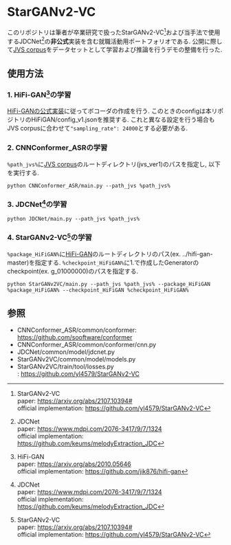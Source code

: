 # StarGANv2-VC
このリポジトリは筆者が卒業研究で扱ったStarGANv2-VC[^1]および当手法で使用するJDCNet[^2]の**非公式**実装を含む就職活動用ポートフォリオである.
公開に際して[JVS corpus](https://sites.google.com/site/shinnosuketakamichi/research-topics/jvs_corpus)をデータセットとして学習および推論を行うデモの整備を行った. 

## 使用方法

### 1. HiFi-GAN[^3]の学習

[HiFi-GANの公式実装](https://github.com/jik876/hifi-gan)に従ってボコーダの作成を行う. 
このときのconfigは本リポジトリのHiFiGAN/config_v1.jsonを推奨する. 
これと異なる設定を行う場合もJVS corpusに合わせて`"sampling_rate": 24000`とする必要がある. 

### 2. CNNConformer_ASRの学習

`%path_jvs%`に[JVS corpus](https://sites.google.com/site/shinnosuketakamichi/research-topics/jvs_corpus)のルートディレクトリ(jvs_ver1)のパスを指定し, 以下を実行する. 

```
python CNNConformer_ASR/main.py --path_jvs %path_jvs%
```

### 3. JDCNet[^2]の学習

```
python JDCNet/main.py --path_jvs %path_jvs% 
```

### 4. StarGANv2-VC[^1]の学習

`%package_HiFiGAN%`に[HiFi-GAN](https://github.com/jik876/hifi-gan)のルートディレクトリのパス(ex. ../hifi-gan-master)を指定する.
`%checkpoint_HiFiGAN%`に1.で作成したGeneratorのcheckpoint(ex. g_01000000)のパスを指定する. 

```
python StarGANv2VC/main.py --path_jvs %path_jvs% --package_HiFiGAN %package_HiFiGAN% --checkpoint_HiFiGAN %checkpoint_HiFiGAN%
```

## 参照

- CNNConformer_ASR/common/conformer: https://github.com/sooftware/conformer
- CNNConformer_ASR/common/conformer/cnn.py
- JDCNet/common/model/jdcnet.py
- StarGANv2VC/common/model/models.py
- StarGANv2VC/train/tool/losses.py<br>
: https://github.com/yl4579/StarGANv2-VC

[^1]: StarGANv2-VC<br>
  paper: https://arxiv.org/abs/2107.10394#<br>
  official implementation: https://github.com/yl4579/StarGANv2-VC

[^2]: JDCNet<br>
  paper: https://www.mdpi.com/2076-3417/9/7/1324<br>
  official implementation: https://github.com/keums/melodyExtraction_JDC

[^3]: HiFi-GAN<br>
  paper: https://arxiv.org/abs/2010.05646<br>
  official implementation: https://github.com/jik876/hifi-gan
